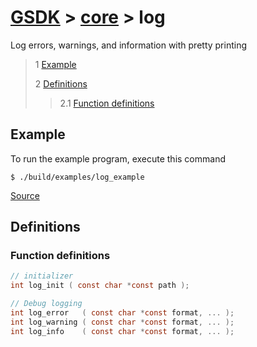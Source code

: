 # [GSDK](../../../README.md) > [core](../README.md) > log

 Log errors, warnings, and information with pretty printing
  
 > 1 [Example](#example)
 >
 > 2 [Definitions](#definitions)
 >
 >> 2.1 [Function definitions](#function-definitions)

 ## Example
 To run the example program, execute this command
 ```
 $ ./build/examples/log_example
 ```
 [Source](../../src/examples/log_example.c)
 ## Definitions
 ### Function definitions
 ```c 
 // initializer
 int log_init ( const char *const path );

 // Debug logging
 int log_error   ( const char *const format, ... );
 int log_warning ( const char *const format, ... );
 int log_info    ( const char *const format, ... );
 ```

